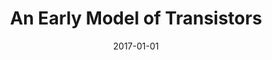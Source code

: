 ---
title: "An Early Model of Transistors"
collection: publications
permalink: /publication/2017-costa2017early
authors: "L. da F. Costa, F. N. Silva, C. H. Comin"
date: 2017-01-01
venue: 'arXiv preprint arXiv:1701.02269'
bibtex: "costa2017early.bib"
paperurl: 'https://arxiv.org/abs/1701.02269'
---